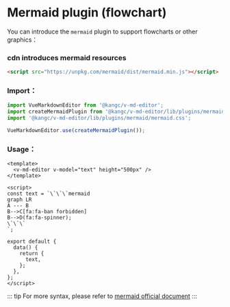 # Mermaid plugin (flowchart)

You can introduce the `mermaid` plugin to support flowcharts or other graphics：

<ClientOnly>
  <plugin-mermaid />
</ClientOnly>

### cdn introduces mermaid resources

```html
<script src="https://unpkg.com/mermaid/dist/mermaid.min.js"></script>
```

### Import：

```js
import VueMarkdownEditor from '@kangc/v-md-editor';
import createMermaidPlugin from '@kangc/v-md-editor/lib/plugins/mermaid/cdn';
import '@kangc/v-md-editor/lib/plugins/mermaid/mermaid.css';

VueMarkdownEditor.use(createMermaidPlugin());
```

### Usage：

```vue
<template>
  <v-md-editor v-model="text" height="500px" />
</template>

<script>
const text = `\`\`\`mermaid
graph LR
A --- B
B-->C[fa:fa-ban forbidden]
B-->D(fa:fa-spinner);
\`\`\`
`;

export default {
  data() {
    return {
      text,
    };
  },
};
</script>
```

::: tip
For more syntax, please refer to [mermaid official document](https://mermaid-js.github.io/mermaid/#/flowchart)
:::
